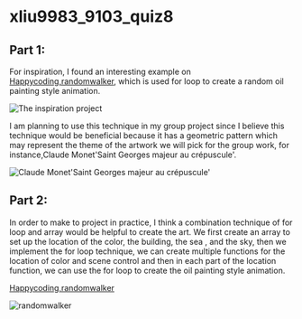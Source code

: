 # xliu9983_9103_quiz8
## **Part 1:**
For inspiration, I found an interesting example on [Happycoding,randomwalker](https://happycoding.io/tutorials/p5js/animation/random-walker), which is used for loop to create a random oil painting style animation.

![The inspiration project](https://happycoding.io/tutorials/p5js/animation/images/random-walker-1.png)

I am planning to use this technique in my group project since I believe this technique would be beneficial because it has a geometric pattern which may represent the theme of the artwork we will pick for the group work, for instance,Claude Monet'Saint Georges majeur au crépuscule'.

![Claude Monet'Saint Georges majeur au crépuscule'](https://upload.wikimedia.org/wikipedia/commons/thumb/d/da/Claude_Monet%2C_Saint-Georges_majeur_au_cr%C3%A9puscule.jpg/1200px-Claude_Monet%2C_Saint-Georges_majeur_au_cr%C3%A9puscule.jpg)

## **Part 2:**
In order to make to project in practice, I think a combination technique of for loop and array would be helpful to create the art. We first create an array to set up the location of the color, the building, the sea , and the sky, then we implement the for loop technique, we can create multiple functions for the location of color and scene control and then in each part of the location function, we can use the for loop to create the oil painting style animation.

[Happycoding,randomwalker](https://youtu.be/m2lT4QojnGg)

![randomwalker](https://lh3.googleusercontent.com/pw/ADCreHd3APTCzfxQUmUKsn7NE7nFR1Z9yMjzhYOw3_F4rwprGxk2_vKOZ5t8aiAiiPZiGzexSiRkKDPPfP0Zi03psh7HN_Ve9RpPnzOkVA5gA1RDiZ71UIM1QG-SbdlbNHDMMdAkHicAP9pyZz97V-HNdlf8_dvpqtV0YWjQkdN3ly7KkW7ZLnAqkyMKIoqVu9Wx_MB3oyWWUI1Ozf0Kg6FNXCXVdahpJscCv2d2w8bP8uigTCtA5KGtll0yKgBTGW6pyDw0J41JUEg4MpciwjTJam7aB-MbHj5JPJ4NgbOM69CqwJls0TY79OTXAWx7v2RvbTI2DcSMAETWCjTssUSmJJbfHaYKFnRd31Ja-Dl8-9oBuNWN5c3Ow9tu3Kuh81Rhc56nGH2X_ynmm1O8FAArz4a8EjkA8a-tThIujYLPnQaYv6ze5LyftjugRTUxHlfk3PRL9Ch7z9tcYKPQtjhDi6M4WFE18QaNcdSOEbeWS6ZvcfXJQBQ_4yAytaQv6xiNZqwAEzir_ZmdyN4xT1_ingacfHoS9vvMw_vZozrET3uoh5_5StiHYrYu8YuycALmFY2ea-LLFT2lf_bCsGXYU3nOz1Wgl7HkkuJEGA1ewYaz926kIWX8SFQmHyOt8O3jMlFZgeAJYoyKZKb1FnTKYHuKg-9IQrPjF2lqkDzO0MmYGWQF17maAsX2iukXRHGhiafqMo4kTg5XEahvzuDf25AwTgCxNH5p-o_YCuzbjKLZzwEsYu-s19LMm3RFv4K0ikjKQv9aUFeCzn8wkSKB7RDfYMx2flvL3omd-MvKMvkS3LequJlf2NfeCHRMYhqQvyimMPwA653qDueVCLhONwVcPrBAn0S-mTdX0dpZDrJrTA9IUoEZvZKIqY2V2rogLQAn6N9Izeo_AAUXoztqPbsYAQ=w930-h387-s-no?authuser=0)